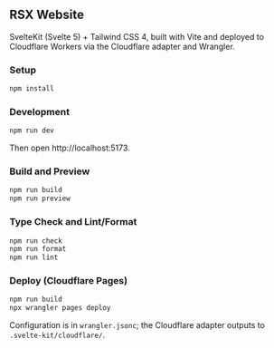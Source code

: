 ## RSX Website

SvelteKit (Svelte 5) + Tailwind CSS 4, built with Vite and deployed to Cloudflare Workers via the Cloudflare adapter and Wrangler.

### Setup

```bash
npm install
```

### Development

```bash
npm run dev
```

Then open http://localhost:5173.

### Build and Preview

```bash
npm run build
npm run preview
```

### Type Check and Lint/Format

```bash
npm run check
npm run format
npm run lint
```

### Deploy (Cloudflare Pages)

```bash
npm run build
npx wrangler pages deploy
```

Configuration is in `wrangler.jsonc`; the Cloudflare adapter outputs to `.svelte-kit/cloudflare/`.
